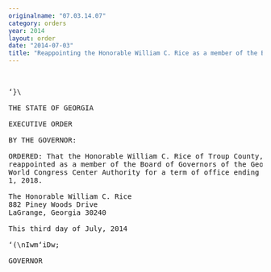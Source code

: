 ```yaml
---
originalname: "07.03.14.07"
category: orders
year: 2014
layout: order
date: "2014-07-03"
title: "Reappointing the Honorable William C. Rice as a member of the Board of Governors of the Georgia World Congress Center Authority"
---
```

<pre>
 

‘}\

THE STATE OF GEORGIA

EXECUTIVE ORDER

BY THE GOVERNOR:

ORDERED: That the Honorable William C. Rice of Troup County, Georgia, is
reappointed as a member of the Board of Governors of the Georgia
World Congress Center Authority for a term of office ending July
1, 2018.

The Honorable William C. Rice
882 Piney Woods Drive
LaGrange, Georgia 30240

This third day of July, 2014

‘(\nIwm‘iDw;

GOVERNOR

</pre>
